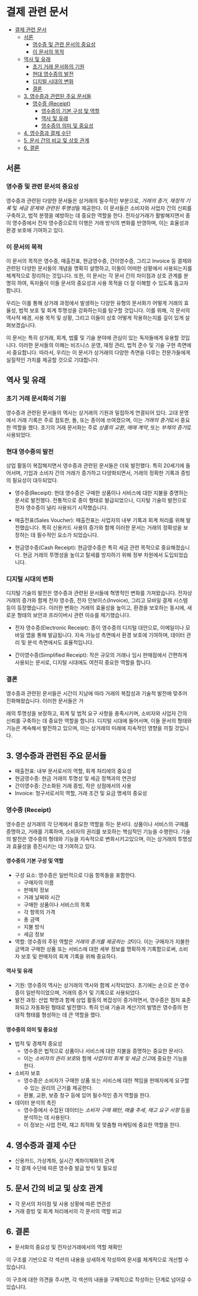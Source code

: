 # 결제 관련 문서

- [결제 관련 문서](#결제-관련-문서)
    - [서론](#서론)
        - [영수증 및 관련 문서의 중요성](#영수증-및-관련-문서의-중요성)
        - [이 문서의 목적](#이-문서의-목적)
    - [역사 및 유래](#역사-및-유래)
        - [초기 거래 문서화의 기원](#초기-거래-문서화의-기원)
        - [현대 영수증의 발전](#현대-영수증의-발전)
        - [디지털 시대의 변화](#디지털-시대의-변화)
        - [결론](#결론)
    - [3. 영수증과 관련된 주요 문서들](#3-영수증과-관련된-주요-문서들)
        - [영수증 (Receipt)](#영수증-receipt)
            - [영수증의 기본 구성 및 역할](#영수증의-기본-구성-및-역할)
            - [역사 및 유래](#역사-및-유래-1)
            - [영수증의 의미 및 중요성](#영수증의-의미-및-중요성)
    - [4. 영수증과 결제 수단](#4-영수증과-결제-수단)
    - [5. 문서 간의 비교 및 상호 관계](#5-문서-간의-비교-및-상호-관계)
    - [6. 결론](#6-결론)

## 서론

### 영수증 및 관련 문서의 중요성

영수증과 관련된 다양한 문서들은 상거래의 필수적인 부분으로, *거래의 증거*, *재정적 기록* 및 *세금 문제와 관련된 투명성*을 제공한다.
이 문서들은 소비자와 사업자 간의 신뢰를 구축하고, 법적 분쟁을 예방하는 데 중요한 역할을 한다.
전자상거래가 활발해지면서 종이 영수증에서 전자 영수증으로의 이행은 거래 방식의 변화를 반영하며, 이는 효율성과 환경 보호에 기여하고 있다.

### 이 문서의 목적

이 문서의 목적은 영수증, 매출전표, 현금영수증, 간이영수증, 그리고 Invoice 등 결제와 관련된 다양한 문서들의 개념을 명확히 설명하고, 이들이 어떠한 상황에서 사용되는지를 체계적으로 정리하는 것입니다. 또한, 이 문서는 각 문서 간의 차이점과 상호 관계를 분명히 하여, 독자들이 이들 문서의 중요성과 사용 목적을 더 잘 이해할 수 있도록 돕고자 합니다.

우리는 이를 통해 상거래 과정에서 발생하는 다양한 유형의 문서화가 어떻게 거래의 효율성, 법적 보호 및 회계 투명성을 강화하는지를 탐구할 것입니다. 이를 위해, 각 문서의 역사적 배경, 사용 목적 및 상황, 그리고 이들이 상호 어떻게 작용하는지를 깊이 있게 살펴보겠습니다.

이 문서는 특히 상거래, 회계, 법률 및 기술 분야에 관심이 있는 독자들에게 유용할 것입니다. 이러한 문서들의 이해는 비즈니스 운영, 재정 관리, 법적 준수 및 기술 구현 측면에서 중요합니다. 따라서, 우리는 이 문서가 상거래의 다양한 측면을 다루는 전문가들에게 실질적인 가치를 제공할 것으로 기대합니다.

## 역사 및 유래

### 초기 거래 문서화의 기원

영수증과 관련된 문서들의 역사는 상거래의 기원과 밀접하게 연결되어 있다.
고대 문명에서 거래 기록은 주로 점토판, 돌, 또는 종이에 쓰여졌으며, 이는 *거래의 증거*로서 중요한 역할을 했다.
초기의 거래 문서화는 주로 *상품의 교환*, *매매 계약*, 또는 *부채의 증거*로 사용되었다.

### 현대 영수증의 발전

상업 활동이 복잡해지면서 영수증과 관련된 문서들은 더욱 발전했다.
특히 20세기에 들어서며, 기업과 소비자 간의 거래가 증가하고 다양화되면서, 거래의 정확한 기록과 증빙의 필요성이 대두되었다.

- 영수증(Receipt): 현대 영수증은 구매한 상품이나 서비스에 대한 지불을 증명하는 문서로 발전했다. 전통적으로 종이 형태로 발급되었으나, 디지털 기술의 발전으로 전자 영수증이 널리 사용되기 시작했습니다.

- 매출전표(Sales Voucher): 매출전표는 사업자의 내부 기록과 회계 처리를 위해 발전했습니다. 특히 신용카드 사용의 증가와 함께 이러한 문서는 거래의 정확성을 보장하는 데 필수적인 요소가 되었습니다.

- 현금영수증(Cash Receipt): 현금영수증은 특히 세금 관련 목적으로 중요해졌습니다. 현금 거래의 투명성을 높이고 탈세를 방지하기 위해 정부 차원에서 도입되었습니다.

### 디지털 시대의 변화

디지털 기술의 발전은 영수증과 관련된 문서들에 혁명적인 변화를 가져왔습니다. 전자상거래의 증가와 함께 전자 영수증, 전자 인보이스(Invoice), 그리고 모바일 결제 시스템 등이 등장했습니다. 이러한 변화는 거래의 효율성을 높이고, 환경을 보호하는 동시에, 새로운 형태의 보안과 프라이버시 관련 이슈를 제기했습니다.

- 전자 영수증(Electronic Receipt): 종이 영수증의 디지털 대안으로, 이메일이나 모바일 앱을 통해 발급됩니다. 지속 가능성 측면에서 환경 보호에 기여하며, 데이터 관리 및 분석 측면에서도 효율적입니다.

- 간이영수증(Simplified Receipt): 작은 규모의 거래나 임시 판매점에서 간편하게 사용되는 문서로, 디지털 시대에도 여전히 중요한 역할을 합니다.

### 결론

영수증과 관련된 문서들은 시간이 지남에 따라 거래의 복잡성과 기술적 발전에 맞추어 진화해왔습니다. 이러한 문서들은 거

래의 투명성을 보장하고, 회계 및 법적 요구 사항을 충족시키며, 소비자와 사업자 간의 신뢰를 구축하는 데 중요한 역할을 합니다. 디지털 시대에 들어서며, 이들 문서의 형태와 기능은 계속해서 발전하고 있으며, 이는 상거래의 미래에 지속적인 영향을 끼칠 것입니다.

## 3. 영수증과 관련된 주요 문서들

- 매출전표: 내부 문서로서의 역할, 회계 처리에의 중요성
- 현금영수증: 현금 거래의 투명성 및 세금 정책과의 연관성
- 간이영수증: 간소화된 거래 증빙, 작은 상점에서의 사용
- Invoice: 청구서로서의 역할, 거래 조건 및 요금 명세의 중요성

### 영수증 (Receipt)

영수증은 상거래의 각 단계에서 중요한 역할을 하는 문서다. 상품이나 서비스의 구매를 증명하고, 거래를 기록하며, 소비자의 권리를 보호하는 핵심적인 기능을 수행한다. 기술의 발전은 영수증의 형태와 기능을 지속적으로 변화시키고있으며, 이는 상거래의 투명성과 효율성을 증진시키는 데 기여하고 있다.

#### 영수증의 기본 구성 및 역할

- 구성 요소: 영수증은 일반적으로 다음 항목들을 포함한다.
    - 구매자의 이름
    - 판매처 정보
    - 거래 날짜와 시간
    - 구매한 상품이나 서비스의 목록
    - 각 항목의 가격
    - 총 금액
    - 지불 방식
    - 세금 정보
- 역할: 영수증의 주된 역할은 *거래의 증거를 제공하는 것*이다. 이는 구매자가 지불한 금액과 구매한 상품 또는 서비스에 대한 세부 정보를 명확하게 기록함으로써, 소비자 보호 및 판매자의 회계 기록을 위해 중요하다.

#### 역사 및 유래

- 기원: 영수증의 역사는 상거래의 역사와 함께 시작되었다. 초기에는 손으로 쓴 영수증이 일반적이었으며, 거래의 증거 및 기록으로 사용되었다.
- 발전 과정: 산업 혁명과 함께 상업 활동의 복잡성이 증가하면서, 영수증은 점차 표준화되고 자동화된 형태로 발전했다. 특히 인쇄 기술과 계산기의 발명은 영수증의 현대적 형태를 형성하는 데 큰 역할을 했다.

#### 영수증의 의미 및 중요성

- 법적 및 경제적 중요성
    - 영수증은 법적으로 상품이나 서비스에 대한 지불을 증명하는 중요한 문서다.
    - 이는 *소비자의 권리 보호*와 함께 *사업자의 회계 및 세금 신고*에 중요한 기능을 한다.
- 소비자 보호
    - 영수증은 소비자가 구매한 상품 또는 서비스에 대한 책임을 판매자에게 요구할 수 있는 권리의 근거를 제공한다.
    - 환불, 교환, 보증 청구 등에 있어 필수적인 증거 역할을 한다.
- 데이터 분석의 촉진
    - 영수증에서 수집된 데이터는 *소비자 구매 패턴*, *매출 추세*, *재고 요구 사항* 등을 분석하는 데 사용된다.
    - 이 정보는 사업 전략, 재고 최적화 및 맞춤형 마케팅에 중요한 역할을 한다.

## 4. 영수증과 결제 수단

- 신용카드, 가상계좌, 실시간 계좌이체와의 관계
- 각 결제 수단에 따른 영수증 발급 방식 및 필요성

## 5. 문서 간의 비교 및 상호 관계

- 각 문서의 차이점 및 사용 상황에 따른 연관성
- 거래 증빙 및 회계 처리에서의 각 문서의 역할 비교

## 6. 결론

- 문서화의 중요성 및 전자상거래에서의 역할 재확인

이 구조를 기반으로 각 섹션의 내용을 상세하게 작성하여 문서를 체계적으로 개선할 수 있습니다.

 이 구조에 대한 의견을 주시면, 각 섹션의 내용을 구체적으로 작성하는 단계로 넘어갈 수 있습니다.
